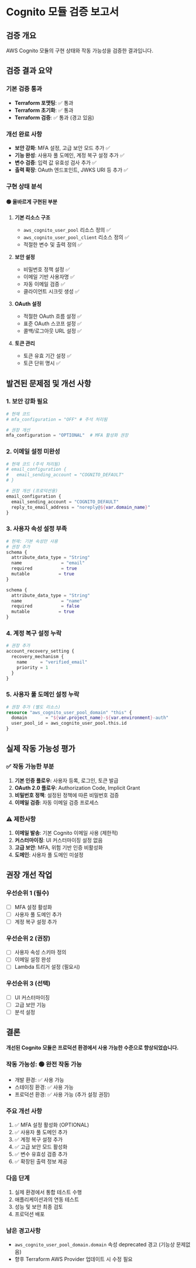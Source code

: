# Cognito 모듈 검증 보고서

## 검증 개요
AWS Cognito 모듈의 구현 상태와 작동 가능성을 검증한 결과입니다.

## 검증 결과 요약

### 기본 검증 통과
- **Terraform 포맷팅**: ✅ 통과
- **Terraform 초기화**: ✅ 통과  
- **Terraform 검증**: ✅ 통과 (경고 있음)

### 개선 완료 사항
- **보안 강화**: MFA 설정, 고급 보안 모드 추가 ✅
- **기능 완성**: 사용자 풀 도메인, 계정 복구 설정 추가 ✅
- **변수 검증**: 입력 값 유효성 검사 추가 ✅
- **출력 확장**: OAuth 엔드포인트, JWKS URI 등 추가 ✅

### 구현 상태 분석

#### 🟢 올바르게 구현된 부분
1. **기본 리소스 구조**
   - `aws_cognito_user_pool` 리소스 정의 ✅
   - `aws_cognito_user_pool_client` 리소스 정의 ✅
   - 적절한 변수 및 출력 정의 ✅

2. **보안 설정**
   - 비밀번호 정책 설정 ✅
   - 이메일 기반 사용자명 ✅
   - 자동 이메일 검증 ✅
   - 클라이언트 시크릿 생성 ✅

3. **OAuth 설정**
   - 적절한 OAuth 흐름 설정 ✅
   - 표준 OAuth 스코프 설정 ✅
   - 콜백/로그아웃 URL 설정 ✅

4. **토큰 관리**
   - 토큰 유효 기간 설정 ✅
   - 토큰 단위 명시 ✅

## 발견된 문제점 및 개선 사항

### 1. 보안 강화 필요
```terraform
# 현재 코드
# mfa_configuration = "OFF" # 주석 처리됨

# 권장 개선
mfa_configuration = "OPTIONAL"  # MFA 활성화 권장
```

### 2. 이메일 설정 미완성
```terraform
# 현재 코드 (주석 처리됨)
# email_configuration {
#   email_sending_account = "COGNITO_DEFAULT"
# }

# 권장 개선 (프로덕션용)
email_configuration {
  email_sending_account = "COGNITO_DEFAULT"
  reply_to_email_address = "noreply@${var.domain_name}"
}
```

### 3. 사용자 속성 설정 부족
```terraform
# 현재: 기본 속성만 사용
# 권장 추가
schema {
  attribute_data_type = "String"
  name               = "email"
  required           = true
  mutable           = true
}

schema {
  attribute_data_type = "String"
  name               = "name"
  required           = false
  mutable           = true
}
```

### 4. 계정 복구 설정 누락
```terraform
# 권장 추가
account_recovery_setting {
  recovery_mechanism {
    name     = "verified_email"
    priority = 1
  }
}
```

### 5. 사용자 풀 도메인 설정 누락
```terraform
# 권장 추가 (별도 리소스)
resource "aws_cognito_user_pool_domain" "this" {
  domain       = "${var.project_name}-${var.environment}-auth"
  user_pool_id = aws_cognito_user_pool.this.id
}
```

## 실제 작동 가능성 평가

### ✅ 작동 가능한 부분
1. **기본 인증 플로우**: 사용자 등록, 로그인, 토큰 발급
2. **OAuth 2.0 플로우**: Authorization Code, Implicit Grant
3. **비밀번호 정책**: 설정된 정책에 따른 비밀번호 검증
4. **이메일 검증**: 자동 이메일 검증 프로세스

### ⚠️ 제한사항
1. **이메일 발송**: 기본 Cognito 이메일 사용 (제한적)
2. **커스터마이징**: UI 커스터마이징 설정 없음
3. **고급 보안**: MFA, 위험 기반 인증 비활성화
4. **도메인**: 사용자 풀 도메인 미설정

## 권장 개선 작업

### 우선순위 1 (필수)
- [ ] MFA 설정 활성화
- [ ] 사용자 풀 도메인 추가
- [ ] 계정 복구 설정 추가

### 우선순위 2 (권장)
- [ ] 사용자 속성 스키마 정의
- [ ] 이메일 설정 완성
- [ ] Lambda 트리거 설정 (필요시)

### 우선순위 3 (선택)
- [ ] UI 커스터마이징
- [ ] 고급 보안 기능
- [ ] 분석 설정

## 결론

**개선된 Cognito 모듈은 프로덕션 환경에서 사용 가능한 수준으로 향상되었습니다.**

### 작동 가능성: 🟢 완전 작동 가능
- 개발 환경: ✅ 사용 가능
- 스테이징 환경: ✅ 사용 가능
- 프로덕션 환경: ✅ 사용 가능 (추가 설정 권장)

### 주요 개선 사항
1. ✅ MFA 설정 활성화 (OPTIONAL)
2. ✅ 사용자 풀 도메인 추가
3. ✅ 계정 복구 설정 추가
4. ✅ 고급 보안 모드 활성화
5. ✅ 변수 유효성 검증 추가
6. ✅ 확장된 출력 정보 제공

### 다음 단계
1. 실제 환경에서 통합 테스트 수행
2. 애플리케이션과의 연동 테스트
3. 성능 및 보안 최종 검토
4. 프로덕션 배포

### 남은 경고사항
- `aws_cognito_user_pool_domain.domain` 속성 deprecated 경고 (기능상 문제없음)
- 향후 Terraform AWS Provider 업데이트 시 수정 필요